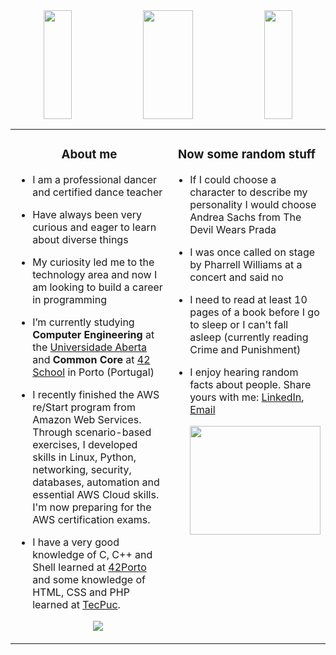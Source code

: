 <div align="center"><img width="30%" height="174" src="https://i.pinimg.com/originals/81/3f/e3/813fe3edf579ac732b24a7d97cbb6673.jpg"/><img width="40%" height="174" src="https://i.pinimg.com/originals/f9/d9/19/f9d9190e8e8dfe65b7e5f0695e5310b5.gif"><img width="30%" height="174" src="https://i.pinimg.com/originals/81/3f/e3/813fe3edf579ac732b24a7d97cbb6673.jpg"></div>

<table><tr><td valign="top" width="50%">

<!-- about me starts -->
  <h3 align="center">About me</h3>

- I am a professional dancer and certified dance teacher
- Have always been very curious and eager to learn about diverse things
- My curiosity led me to the technology area and now I am looking to build a career in programming
- I’m currently studying <b>Computer Engineering</b> at the [Universidade Aberta](https://portal.uab.pt/) and <b>Common Core</b> at [42 School](https://42.fr/en/homepage/) in Porto (Portugal)
- I recently finished the AWS re/Start program from Amazon Web Services. Through scenario-based exercises, I developed skills in Linux, Python, networking, security, databases, automation and essential AWS Cloud skills. I'm now preparing for the AWS certification exams.
- I have a very good knowledge of C, C++ and Shell learned at [42Porto](https://www.42porto.com/) and some knowledge of HTML, CSS and PHP learned at [TecPuc](https://www.tecpuc.com.br/tecnico-integrado-em-informatica/).
 
  <p align="center">
    <a href="https://skillicons.dev">
      <img src="https://skillicons.dev/icons?i=c,cpp,py,css,html,git,github,vim,vscode,ai,ps,pr&perline=6" />
    </a>
  </p>                             

<!-- about me ends -->

</td><td valign="top" width="70%">

<!-- random starts -->
  <h3 align="center">Now some random stuff</h3>
  
- If I could choose a character to describe my personality I would choose Andrea Sachs from The Devil Wears Prada
- I was once called on stage by Pharrell Williams at a concert and said no 
- I need to read at least 10 pages of a book before I go to sleep or I can't fall asleep (currently reading Crime and Punishment)
- I enjoy hearing random facts about people. Share yours with me: [LinkedIn](https://www.linkedin.com/in/claralfranco/), [Email](mailto:claralimafranco@gmail.com)
  
  <img width="100%" height="174" src="https://media.giphy.com/media/v1.Y2lkPTc5MGI3NjExYTQ3ODY1NzQ0ODhkNTljNGNjZmE0OTBmODBjZTY1ZjVkYzZhYjNjMCZlcD12MV9pbnRlcm5hbF9naWZzX2dpZklkJmN0PWc/l0HFijagZRPrwKd9K/giphy.gif">
  
<!-- random ends -->
</table>

